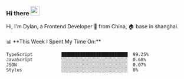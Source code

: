 ### Hi there <img src="https://media.giphy.com/media/hvRJCLFzcasrR4ia7z/giphy.gif" width="25px">

<!-- ![visitors](https://visitor-badge.glitch.me/badge?page_id=dislfyer.dislfyer) --!>

Hi, I'm Dylan, a Frontend Developer 🚀 from China, 🏠 base in shanghai.
<br/>
<br/>

📊 **This Week I Spent My Time On:**


<!--START_SECTION:waka-->

```text
TypeScript           █████████████████████████  99.25%
JavaScript           ░░░░░░░░░░░░░░░░░░░░░░░░░  0.68%
JSON                 ░░░░░░░░░░░░░░░░░░░░░░░░░  0.07%
Stylus               ░░░░░░░░░░░░░░░░░░░░░░░░░  0%
```

<!--END_SECTION:waka-->

<!--
**About Me:**
 -->
